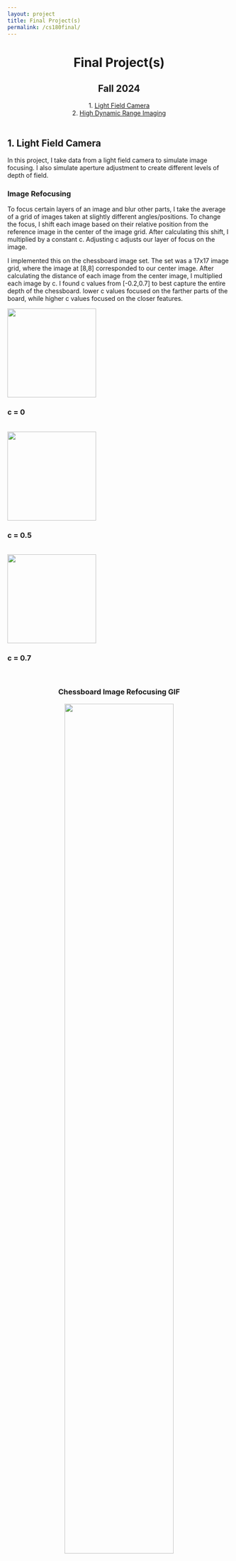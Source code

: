 ```yaml
---
layout: project
title: Final Project(s)
permalink: /cs180final/
--- 
```


<h1 style="text-align:center">Final Project(s)</h1>
<h2 style="text-align:center">Fall 2024</h2>

<center>
1. <a href="#one">Light Field Camera</a><br/>
2. <a href="#twoo">High Dynamic Range Imaging</a><br/>
</center>

<br/>
<a name = "one"></a>

## 1. Light Field Camera

In this project, I take data from a light field camera to simulate image focusing. I also simulate aperture adjustment to create different levels of depth of field.

### Image Refocusing

To focus certain layers of an image and blur other parts, I take the average of a grid of images taken at slightly different angles/positions. To change the focus, I shift each image based on their relative position from the reference image in the center of the image grid. After calculating this shift, I multiplied by a constant c. Adjusting c adjusts our layer of focus on the image. 

I implemented this on the chessboard image set. The set was a 17x17 image grid, where the image at [8,8] corresponded to our center image. After calculating the distance of each image from the center image, I multiplied each image by c. I found c values from [-0.2,0.7] to best capture the entire depth of the chessboard. lower c values focused on the farther parts of the board, while higher c values focused on the closer features.

<section id="two">
    <div class="column">
        <div class="row">
            <article class="proj-item-3">
                <img src="../images/180final/chessboard_4.png" width="200px" alt="" />
                <h3>c = 0</h3>
                <br/>
            </article>
            <article class="proj-item-3">
                <img src="../images/180final/chessboard_14.png" width="200px" alt="" />
                <h3>c = 0.5</h3>
                <br/>
            </article>
            <article class="proj-item-3">
                <img src="../images/180final/chessboard_18.png" width="200px" alt="" />
                <h3>c = 0.7</h3>
                <br/>
            </article>
        </div>
    </div>
</section>

<section id="two">
<div class="column">
    <div class="row">
        <article class="proj-item-1">
            <center>
                <h3>Chessboard Image Refocusing GIF</h3>
                <img src="../images/180final/chessboard_focus_gif.gif" width="70%" alt="" /></center>
            <br/>
        </article>
    </div>
</div>
</section>

### Aperture Adjustment

We can also simulate varying depths of field using light field data. While keeping c constant, we can adjust the number of images to average. For instance, a window size of [-2,2] would include the images surrounding the center image that are within 2 units of the grid. This would look like drawing a sub-square at the center within the image grid.

A smaller window corresponded with a smaller aperture and deeper DoF, while a larger window corresponded with a larger aperture and shallower DoF.

<section id="two">
    <div class="column">
        <div class="row">
            <article class="proj-item-3">
                <img src="../images/180final/chessboard_a_0.png" width="200px" alt="" />
                <h3>window = 0</h3>
                <br/>
            </article>
            <article class="proj-item-3">
                <img src="../images/180final/chessboard_a_2.png" width="200px" alt="" />
                <h3>window = [-4,4]</h3>
                <br/>
            </article>
            <article class="proj-item-3">
                <img src="../images/180final/chessboard_a_4.png" width="200px" alt="" />
                <h3>window = [-8,8]</h3>
                <br/>
            </article>
        </div>
    </div>
</section>

<section id="two">
<div class="column">
    <div class="row">
        <article class="proj-item-2">
            <img src="../images/180final/chessboard_aperture_back_gif.gif" width="100px" alt="" />
            <h3>Aperture Adjustment GIF, c=0</h3>
            <br/>
        </article>
        <article class="proj-item-2">
            <img src="../images/180final/chessboard_aperture_center_gif.gif" width="100px" alt="" />
            <h3>c=0.2</h3>
            <br/>
        </article>
    </div>
</div>
</section>

<a name = "twoo"></a>

## 2. High Dynamic Range Imaging

For this project, I attempt to adjust for differences in exposure levels in taking a picture. If we take a picture at multiple exposure levels and implement HDR, we can create a photo that appears more evenly lit. 

<section id="two">
<div class="column">
    <div class="row">
        <article class="proj-item-1">
            <center><img src="../images/180proj5/forwardnoise_eq.png" width="300vw" alt="" /></center>
        </article>
    </div>
</div>
<br/>
</section>

wee 

<section id="two">
    <div class="column">
        <div class="row">
            <article class="proj-item-3">
                <img src="../images/180proj5/campanile/test_image_t250.png" width="200px" alt="" />
                <h3>t = 250</h3>
                <br/>
            </article>
            <article class="proj-item-3">
                <img src="../images/180proj5/campanile/test_image_t500.png" width="200px" alt="" />
                <h3>t = 500</h3>
                <br/>
            </article>
            <article class="proj-item-3">
                <img src="../images/180proj5/campanile/test_image_t750.png" width="200px" alt="" />
                <h3>t = 750</h3>
                <br/>
            </article>
        </div>
    </div>
</section>

## The coolest thing I have learned from this project

weeee

<center> --- THE END --- </center>